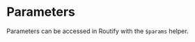 <script>
    import { resolveNode } from '@roxi/routify'
    import FilesViewer from '#cmp/FilesViewer.svelte'
    import Example from '#cmp/Example.svelte'
</script>

# Parameters

Parameters can be accessed in Routify with the `$params` helper. 

<Example path="../example" title="Parameters example" />
